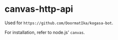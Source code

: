 # canvas-http-api

Used for `https://github.com/DoormatIka/kogasa-bot`.

For installation, refer to node.js' `canvas`.